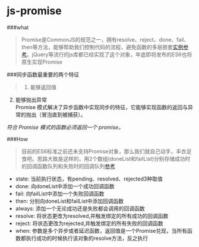 # js-promise

###what
> Promise是CommonJS的规范之一，拥有resolve、reject、done、fail、then等方法，能够帮助我们控制代码的流程，避免函数的多层嵌套[实例参考][1]。jQuery等流行的js库都已经实现了这个对象，年底即将发布的ES6也将原生实现Promise

###同步函数最重要的两个特征
> 1. 能够返回值
2. 能够抛出异常  
Promise 模式解决了异步函数中实现同步的特征，它能够实现函数的返回与异常的抛出（冒泡直到被捕获）。
  
  *符合 Promise 模式的函数必须返回一个 promise。*

###How
>目前的ES6标准之前还未支持Promise对象，那么我们就自己动手，丰衣足食吧。思路大致是这样的，用2个数组(doneList和failList)分别存储成功时的回调函数队列和失败时的回调队列[参考][1]
* state: 当前执行状态，有pending、resolved、rejected3种取值
* done: 向doneList中添加一个成功回调函数
* fail: 向failList中添加一个失败回调函数
* then: 分别向doneList和failList中添加回调函数
* always: 添加一个无论成功还是失败都会调用的回调函数
* resolve: 将状态更改为resolved,并触发绑定的所有成功的回调函数
* reject: 将状态更改为rejected,并触发绑定的所有失败的回调函数
* when: 参数是多个异步或者延迟函数，返回值是一个Promise兑现，当所有函数都执行成功的时候执行该对象的resolve方法，反之执行



[1]: https://segmentfault.com/a/1190000000684654#articleHeader1
